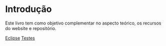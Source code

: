 # Introdução

Este livro tem como objetivo complementar no aspecto teórico, os recursos do website e repositório.

[Eclipse](eclipse/eclipse.md)
[Testes](testes/testes.md)
